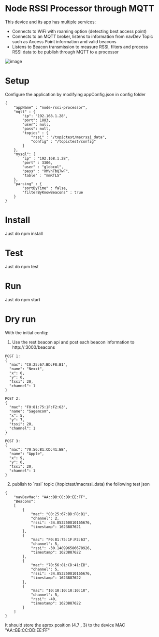 # Node RSSI Processor through MQTT

This device and its app has multiple services:

- Connects to WiFi with roaming option (detecting best access point)
- Connects to an MQTT broker, listens to information from navDev Topic such as Access Point information and valid beacons
- Listens to Beacon transmission to measure RSSI, filters and process RSSI data to be publish through MQTT to a processor

![image](https://user-images.githubusercontent.com/5400635/132778863-a7017363-3ed1-4e88-b1f2-d98444a251b6.png)


# Setup
Configure the application by modifying appConfig.json in config folder
```
{
    "appName" : "node-rssi-processor",
    "mqtt" : {
        "ip": "192.168.1.28",
        "port": 1883,
        "user": null,
        "pass": null,
        "topics" : {
            "rssi" : "/topictest/macrssi_data",
            "config" : "/topictest/config"
        }
    },
    "mysql": {
        "ip" : "192.168.1.28",
        "port" : 3306,
        "user" : "globcol",
        "pass" : "RMVnTbQ7wF",
        "table" : "mmRTLS"
    },
    "parsing" : {
        "sortByTime" : false,
        "filterByKnowBeacons" : true
    }
}
```

# Install
Just do npm install

# Test
Just do npm test

# Run 
Just do npm start

# Dry run
With the initial config:

1. Use the rest beacon api and post each beacon information to http://<url>:3000/beacons
```
POST 1:
{
  "mac": "C0:25:67:BD:F8:B1",
  "name": "Nexxt",
  "x": 0,
  "y": 0,
  "tssi": 20,
  "channel": 1
}

POST 2:
{
  "mac": "F0:81:75:1F:F2:63",
  "name": "Sagemcom",
  "x": 5,
  "y": 7,
  "tssi": 20,
  "channel": 1
}

POST 3:
{
  "mac": "70:56:81:CD:41:EB",
  "name": "Apple",
  "x": 9,
  "y": 0,
  "tssi": 20,
  "channel": 1
}
```

2. publish to ´rssi´ topic (/topictest/macrssi_data) the following test json
```
{
    "navDevMac": "AA::BB:CC:DD:EE:FF",
    "Beacons":
    [
        {
            "mac": "C0:25:67:BD:F8:B1",  
            "channel": 2,
            "rssi": -34.853250810165676,
            "timestamp": 1623887621
        },
        {
            "mac": "F0:81:75:1F:F2:63",  
            "channel": 5,
            "rssi": -30.148996586678926,
            "timestamp": 1623887622
        },
        {
            "mac": "70:56:81:CD:41:EB", 
            "channel": 5,
            "rssi": -34.853250810165676,
            "timestamp": 1623887622
        },
        {
            "mac": "10:10:10:10:10:10",
            "channel": 5,
            "rssi": -40,
            "timestamp": 1623887622
        }
    ]
}
```
It should store the aprox position (4.7 , 3) to the device MAC "AA::BB:CC:DD:EE:FF"



